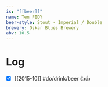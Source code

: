 ```yaml
---
is: "[[beer]]"
name: Ten FIDY
beer-style: Stout - Imperial / Double
brewery: Oskar Blues Brewery
abv: 10.5
---
```

# Log
- [x] [[2015-10]] #do/drink/beer 👍👍
